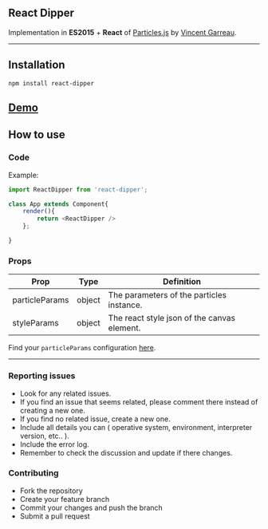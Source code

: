 ## React Dipper

Implementation in **ES2015** + **React** of [Particles.js](https://github.com/VincentGarreau/particles.js/) by [Vincent Garreau](https://github.com/VincentGarreau).

---

## Installation

`npm install react-dipper`

## [Demo](http://vincentgarreau.com/particles.js/)

## How to use

### Code

Example:

```javascript
import ReactDipper from 'react-dipper';

class App extends Component{
    render(){
        return <ReactDipper />
    };

}

```

### Props

| Prop | Type | Definition |
| --- | --- | --- |
| particleParams | object | The parameters of the particles instance. |
| styleParams | object | The react style json of the canvas element. |

Find your `particleParams` configuration [here](http://vincentgarreau.com/particles.js/).

---

### Reporting issues

+ Look for any related issues.  
+ If you find an issue that seems related, please comment there instead of creating a new one.  
+ If you find no related issue, create a new one.  
+ Include all details you can ( operative system, environment, interpreter version, etc.. ).  
+ Include the error log.  
+ Remember to check the discussion and update if there changes.  

### Contributing  

+ Fork the repository  
+ Create your feature branch  
+ Commit your changes and push the branch  
+ Submit a pull request
